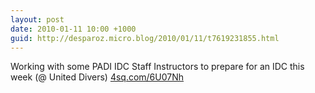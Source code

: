 ```yaml
---
layout: post
date: 2010-01-11 10:00 +1000
guid: http://desparoz.micro.blog/2010/01/11/t7619231855.html
---
```

Working with some PADI IDC Staff Instructors to prepare for an IDC this week (@ United Divers) [4sq.com/6U07Nh](http://4sq.com/6U07Nh)
